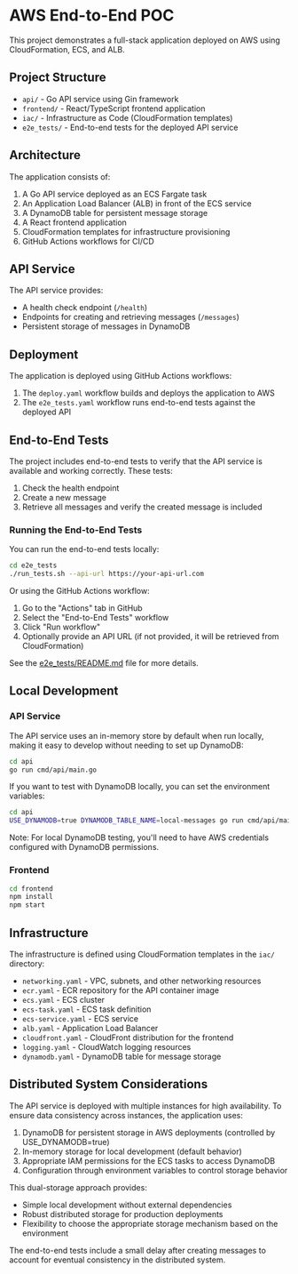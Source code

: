 # AWS End-to-End POC

This project demonstrates a full-stack application deployed on AWS using CloudFormation, ECS, and ALB.

## Project Structure

- `api/` - Go API service using Gin framework
- `frontend/` - React/TypeScript frontend application
- `iac/` - Infrastructure as Code (CloudFormation templates)
- `e2e_tests/` - End-to-end tests for the deployed API service

## Architecture

The application consists of:

1. A Go API service deployed as an ECS Fargate task
2. An Application Load Balancer (ALB) in front of the ECS service
3. A DynamoDB table for persistent message storage
4. A React frontend application
5. CloudFormation templates for infrastructure provisioning
6. GitHub Actions workflows for CI/CD

## API Service

The API service provides:

- A health check endpoint (`/health`)
- Endpoints for creating and retrieving messages (`/messages`)
- Persistent storage of messages in DynamoDB

## Deployment

The application is deployed using GitHub Actions workflows:

1. The `deploy.yaml` workflow builds and deploys the application to AWS
2. The `e2e_tests.yaml` workflow runs end-to-end tests against the deployed API

## End-to-End Tests

The project includes end-to-end tests to verify that the API service is available and working correctly. These tests:

1. Check the health endpoint
2. Create a new message
3. Retrieve all messages and verify the created message is included

### Running the End-to-End Tests

You can run the end-to-end tests locally:

```bash
cd e2e_tests
./run_tests.sh --api-url https://your-api-url.com
```

Or using the GitHub Actions workflow:

1. Go to the "Actions" tab in GitHub
2. Select the "End-to-End Tests" workflow
3. Click "Run workflow"
4. Optionally provide an API URL (if not provided, it will be retrieved from CloudFormation)

See the [e2e_tests/README.md](e2e_tests/README.md) file for more details.

## Local Development

### API Service

The API service uses an in-memory store by default when run locally, making it easy to develop without needing to set up DynamoDB:

```bash
cd api
go run cmd/api/main.go
```

If you want to test with DynamoDB locally, you can set the environment variables:

```bash
cd api
USE_DYNAMODB=true DYNAMODB_TABLE_NAME=local-messages go run cmd/api/main.go
```

Note: For local DynamoDB testing, you'll need to have AWS credentials configured with DynamoDB permissions.

### Frontend

```bash
cd frontend
npm install
npm start
```

## Infrastructure

The infrastructure is defined using CloudFormation templates in the `iac/` directory:

- `networking.yaml` - VPC, subnets, and other networking resources
- `ecr.yaml` - ECR repository for the API container image
- `ecs.yaml` - ECS cluster
- `ecs-task.yaml` - ECS task definition
- `ecs-service.yaml` - ECS service
- `alb.yaml` - Application Load Balancer
- `cloudfront.yaml` - CloudFront distribution for the frontend
- `logging.yaml` - CloudWatch logging resources
- `dynamodb.yaml` - DynamoDB table for message storage

## Distributed System Considerations

The API service is deployed with multiple instances for high availability. To ensure data consistency across instances, the application uses:

1. DynamoDB for persistent storage in AWS deployments (controlled by USE_DYNAMODB=true)
2. In-memory storage for local development (default behavior)
3. Appropriate IAM permissions for the ECS tasks to access DynamoDB
4. Configuration through environment variables to control storage behavior

This dual-storage approach provides:
- Simple local development without external dependencies
- Robust distributed storage for production deployments
- Flexibility to choose the appropriate storage mechanism based on the environment

The end-to-end tests include a small delay after creating messages to account for eventual consistency in the distributed system.
